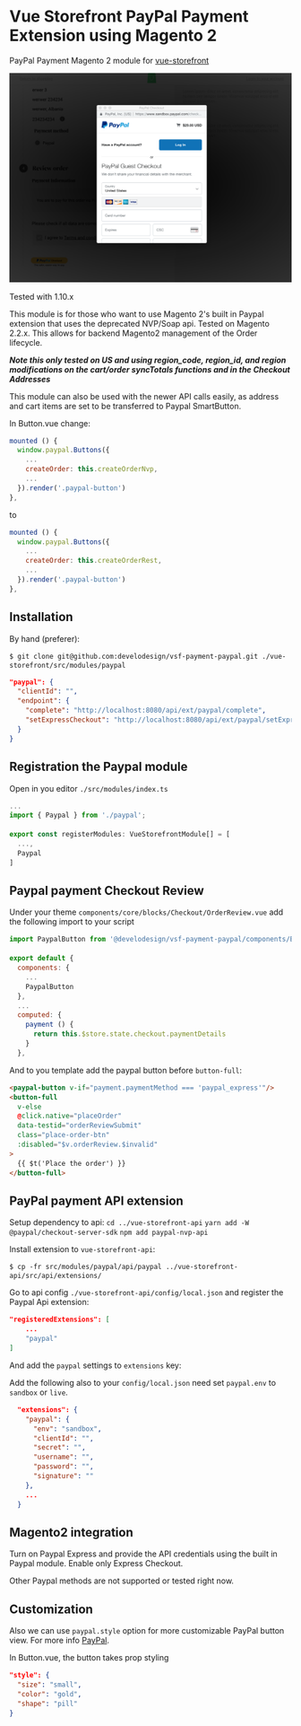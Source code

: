 # Vue Storefront PayPal Payment Extension using Magento 2

PayPal Payment Magento 2 module for [vue-storefront](https://github.com/DivanteLtd/vue-storefront)

![Demo](docs/demo.png)

Tested with 1.10.x

This module is for those who want to use Magento 2's built in Paypal extension that uses the deprecated NVP/Soap api. Tested on Magento 2.2.x. This allows for backend Magento2 management of the Order lifecycle.

***Note this only tested on US and using region_code, region_id, and region modifications on the cart/order syncTotals functions and in the Checkout Addresses***

This module can also be used with the newer API calls easily, as address and cart items are set to be transferred to Paypal SmartButton.

In Button.vue change:

```js
mounted () {
  window.paypal.Buttons({
    ...
    createOrder: this.createOrderNvp,
    ...
  }).render('.paypal-button')
},
```

to

```js
mounted () {
  window.paypal.Buttons({
    ...
    createOrder: this.createOrderRest,
    ...
  }).render('.paypal-button')
},
```

## Installation

By hand (preferer):

```shell
$ git clone git@github.com:develodesign/vsf-payment-paypal.git ./vue-storefront/src/modules/paypal
```

```json
"paypal": {
  "clientId": "",
  "endpoint": {
    "complete": "http://localhost:8080/api/ext/paypal/complete",
    "setExpressCheckout": "http://localhost:8080/api/ext/paypal/setExpressCheckout"
  }
}
```

## Registration the Paypal module

Open in you editor `./src/modules/index.ts`

```js
...
import { Paypal } from './paypal';

export const registerModules: VueStorefrontModule[] = [
  ...,
  Paypal
]
```

## Paypal payment Checkout Review

Under your theme `components/core/blocks/Checkout/OrderReview.vue` add the following import to your script

```js
import PaypalButton from '@develodesign/vsf-payment-paypal/components/Button'

export default {
  components: {
    ...
    PaypalButton
  },
  ...
  computed: {
    payment () {
      return this.$store.state.checkout.paymentDetails
    }
  },
```

And to you template add the paypal button before `button-full`:

```html
<paypal-button v-if="payment.paymentMethod === 'paypal_express'"/>
<button-full
  v-else
  @click.native="placeOrder"
  data-testid="orderReviewSubmit"
  class="place-order-btn"
  :disabled="$v.orderReview.$invalid"
>
  {{ $t('Place the order') }}
</button-full>
```

## PayPal payment API extension

Setup dependency to api:
`cd ../vue-storefront-api`
`yarn add -W @paypal/checkout-server-sdk`
`npm add paypal-nvp-api`

Install extension to `vue-storefront-api`:

```shell
$ cp -fr src/modules/paypal/api/paypal ../vue-storefront-api/src/api/extensions/
```

Go to api config  `./vue-storefront-api/config/local.json` and register the Paypal Api extension:

```json
"registeredExtensions": [
    ...
    "paypal"
]
```

And add the `paypal` settings to `extensions` key:

Add the following also to your `config/local.json` need set `paypal.env` to `sandbox` or `live`.

```json
  "extensions": {
    "paypal": {
      "env": "sandbox",
      "clientId": "",
      "secret": "",
      "username": "",
      "password": "",
      "signature": ""
    },
    ...
  }
```

## Magento2 integration

Turn on Paypal Express and provide the API credentials using the built in Paypal module. Enable only Express Checkout.

Other Paypal methods are not supported or tested right now.

## Customization

Also we can use `paypal.style` option for more customizable PayPal button view. For more info [PayPal](https://developer.paypal.com/demo/checkout/#/pattern/checkout).

In Button.vue, the button takes prop styling

```json
"style": {
  "size": "small",
  "color": "gold",
  "shape": "pill"
}
```
